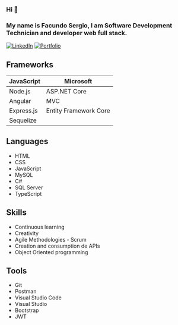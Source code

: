 ### Hi 👋

### My name is Facundo Sergio, I am Software Development Technician and developer web full stack.
[![LinkedIn](https://img.shields.io/badge/-LinkedIn-0077B5?style=for-the-badge&logo=linkedin&logoColor=white)](https://www.linkedin.com/in/facundo-sergio/)
[![Portfolio](https://img.shields.io/badge/-Portfolio-0077B5?style=for-the-badge&logo=portfolio&logoColor=white)](https://portfolio-fs.up.railway.app/)

## Frameworks
| JavaScript | Microsoft |
| --- | --- |
| Node.js | ASP.NET Core |
| Angular | MVC |
| Express.js | Entity Framework Core |
| Sequelize |  |

## Languages
- HTML
- CSS
- JavaScript
- MySQL
- C#
- SQL Server
- TypeScript 

## Skills
- Continuous learning
- Creativity
- Agile Methodologies - Scrum
- Creation and consumption de APIs
- Object Oriented programming

## Tools
- Git
- Postman
- Visual Studio Code
- Visual Studio
- Bootstrap
- JWT
